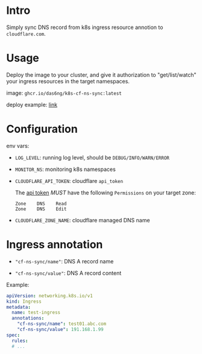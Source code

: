 # Intro

Simply sync DNS record from k8s ingress resource annotion to `cloudflare.com`.

# Usage

Deploy the image to your cluster, and give it authorization to "get/list/watch" your ingress 
resources in the target namespaces.

image: `ghcr.io/das6ng/k8s-cf-ns-sync:latest`

deploy example: [link](https://github.com/das6ng/k8s-cf-ns-sync/blob/main/deployment-example.yaml)

# Configuration

env vars:

- `LOG_LEVEL`: running log level, should be `DEBUG/INFO/WARN/ERROR`

- `MONITOR_NS`: monitoring k8s namespaces

- `CLOUDFLARE_API_TOKEN`: cloudflare `api_token`

    The [api token](https://dash.cloudflare.com/profile/api-tokens) *MUST* have the following `Permissions` on your target zone:

    ```
    Zone    DNS    Read
    Zone    DNS    Edit
    ```

- `CLOUDFLARE_ZONE_NAME`: cloudflare managed DNS name

# Ingress annotation

- `"cf-ns-sync/name"`: DNS A record name

- `"cf-ns-sync/value"`: DNS A record content

Example:

```yaml
apiVersion: networking.k8s.io/v1
kind: Ingress
metadata:
  name: test-ingress
  annotations:
    "cf-ns-sync/name": test01.abc.com
    "cf-ns-sync/value": 191.168.1.99
spec:
  rules:
  # ...
```
